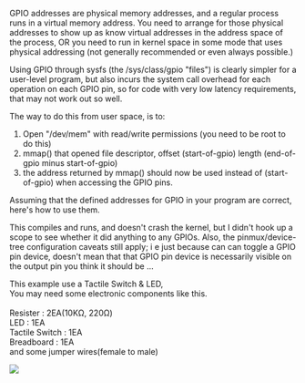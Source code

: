 GPIO addresses are physical memory addresses, and a regular process runs in a virtual memory address.
You need to arrange for those physical addresses to show up as know virtual addresses in the address space of the process, OR you need to run in kernel space in some mode that uses physical addressing (not generally recommended or even always possible.)

Using GPIO through sysfs (the /sys/class/gpio "files") is clearly simpler for a user-level program, but also incurs the system call overhead for each operation on each GPIO pin, so for code with very low latency requirements, that may not work out so well.

The way to do this from user space, is to:

1) Open "/dev/mem" with read/write permissions (you need to be root to do this)
2) mmap() that opened file descriptor, offset (start-of-gpio) length (end-of-gpio minus start-of-gpio)
3) the address returned by mmap() should now be used instead of (start-of-gpio) when accessing the GPIO pins.


Assuming that the defined addresses for GPIO in your program are correct, here's how to use them.

This compiles and runs, and doesn't crash the kernel, but I didn't hook up a scope to see whether it did anything to any GPIOs.
Also, the pinmux/device-tree configuration caveats still apply; i e just because can can toggle a GPIO pin device, doesn't mean that that GPIO pin device is necessarily visible on the output pin you think it should be ...


This example use a Tactile Switch & LED,<br>
You may need some electronic components like this.<br>
<br>
Resister : 2EA(10KΩ, 220Ω)<br>
LED : 1EA<br>
Tactile Switch : 1EA<br>
Breadboard : 1EA<br>
and some jumper wires(female to male)<br>

<img src=https://github.com/valentis/jetson-gpio-example/blob/master/circuit.png>
